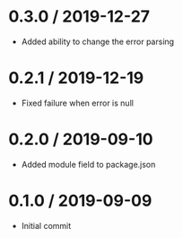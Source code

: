 # 0.3.0 / 2019-12-27

- Added ability to change the error parsing

# 0.2.1 / 2019-12-19

- Fixed failure when error is null

# 0.2.0 / 2019-09-10

- Added module field to package.json

# 0.1.0 / 2019-09-09

- Initial commit
